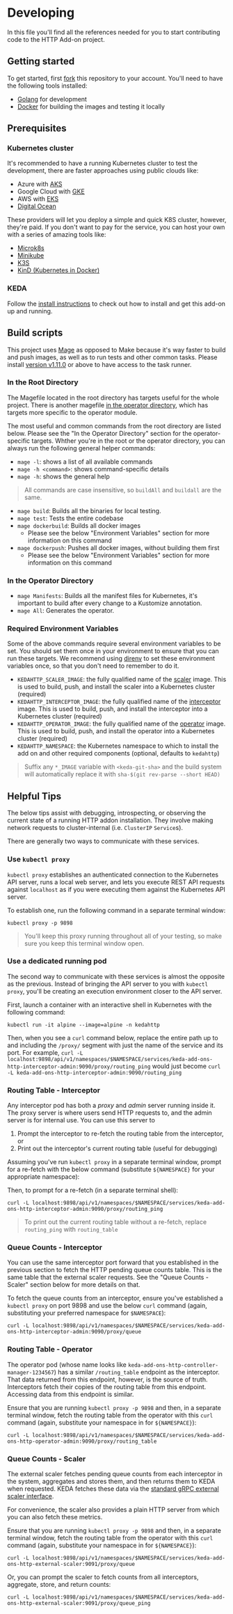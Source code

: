 # Developing

In this file you'll find all the references needed for you to start contributing code to the HTTP Add-on project.

## Getting started

To get started, first [fork](https://github.com/kedacore/http-add-on/fork) this repository to your account. You'll need
to have the following tools installed:

- [Golang](http://golang.org/) for development
- [Docker](https://docker.com) for building the images and testing it locally

## Prerequisites

### Kubernetes cluster

It's recommended to have a running Kubernetes cluster to test the development, there are faster approaches using public
clouds like:

- Azure with [AKS](https://azure.microsoft.com/services/kubernetes-service/?WT.mc_id=opensource-12724-ludossan)
- Google Cloud with [GKE](https://cloud.google.com/kubernetes-engine)
- AWS with [EKS](https://aws.amazon.com/eks/)
- [Digital Ocean](https://www.digitalocean.com/products/kubernetes/)

These providers will let you deploy a simple and quick K8S cluster, however, they're paid. If you don't want to pay for
the service, you can host your own with a series of amazing tools like:

- [Microk8s](https://microk8s.io/)
- [Minikube](https://minikube.sigs.k8s.io/docs/)
- [K3S](https://k3s.io/)
- [KinD (Kubernetes in Docker)](https://kind.sigs.k8s.io/)

### KEDA

Follow the [install instructions](./install.md) to check out how to install and get this add-on up and running.

## Build scripts

This project uses [Mage](https://magefile.org) as opposed to Make because it's way faster to build and push images, as well as to run tests and other common tasks. Please install [version v1.11.0](https://github.com/magefile/mage/releases/tag/v1.11.0) or above to have access to the task runner.

### In the Root Directory

The Magefile located in the root directory has targets useful for the whole project. There is another magefile [in the operator directory](../operator/magefile.go), which has targets more specific to the operator module.

The most useful and common commands from the root directory are listed below. Please see the "In the Operator Directory" section for the operator-specific targets. Whther you're in the root or the operator directory, you can always run the following general helper commands:

- `mage -l`: shows a list of all available commands
- `mage -h <command>`: shows command-specific details
- `mage -h`: shows the general help

> All commands are case insensitive, so `buildAll` and `buildall` are the same.

- `mage build`: Builds all the binaries for local testing.
- `mage test`: Tests the entire codebase
- `mage dockerbuild`: Builds all docker images
  - Please see the below "Environment Variables" section for more information on this command
- `mage dockerpush`: Pushes all docker images, without building them first
  - Please see the below "Environment Variables" section for more information on this command

### In the Operator Directory

- `mage Manifests`: Builds all the manifest files for Kubernetes, it's important to build after every change
  to a Kustomize annotation.
- `mage All`: Generates the operator.

### Required Environment Variables

Some of the above commands require several environment variables to be set. You should set them once in your environment to ensure that you can run these targets. We recommend using [direnv](https://direnv.net) to set these environment variables once, so that you don't need to remember to do it.

- `KEDAHTTP_SCALER_IMAGE`: the fully qualified name of the [scaler](../scaler) image. This is used to build, push, and install the scaler into a Kubernetes cluster (required)
- `KEDAHTTP_INTERCEPTOR_IMAGE`: the fully qualified name of the [interceptor](../interceptor) image. This is used to build, push, and install the interceptor into a Kubernetes cluster (required)
- `KEDAHTTP_OPERATOR_IMAGE`: the fully qualified name of the [operator](../operator) image. This is used to build, push, and install the operator into a Kubernetes cluster (required)
- `KEDAHTTP_NAMESPACE`: the Kubernetes namespace to which to install the add on and other required components (optional, defaults to `kedahttp`)

>Suffix any `*_IMAGE` variable with `<keda-git-sha>` and the build system will automatically replace it with `sha-$(git rev-parse --short HEAD)`

## Helpful Tips

The below tips assist with debugging, introspecting, or observing the current state of a running HTTP addon installation. They involve making network requests to cluster-internal (i.e. `ClusterIP` `Service`s). 

There are generally two ways to communicate with these services.

### Use `kubectl proxy`

`kubectl proxy` establishes an authenticated connection to the Kubernetes API server, runs a local web server, and lets you execute REST API requests against `localhost` as if you were executing them against the Kubernetes API server.

To establish one, run the following command in a separate terminal window:

```shell
kubectl proxy -p 9898
```

>You'll keep this proxy running throughout all of your testing, so make sure you keep this terminal window open.

### Use a dedicated running pod

The second way to communicate with these services is almost the opposite as the previous. Instead of bringing the API server to you with `kubectl proxy`, you'll be creating an execution environment closer to the API server.

First, launch a container with an interactive shell in Kubernetes with the following command:

```shell
kubectl run -it alpine --image=alpine -n kedahttp
```

Then, when you see a `curl` command below, replace the entire path up to and including the `/proxy/` segment with just the name of the service and its port. For example, `curl -L localhost:9898/api/v1/namespaces/$NAMESPACE/services/keda-add-ons-http-interceptor-admin:9090/proxy/routing_ping` would just become `curl -L keda-add-ons-http-interceptor-admin:9090/routing_ping`

### Routing Table - Interceptor

Any interceptor pod has both a _proxy_ and _admin_ server running inside it. The proxy server is where users send HTTP requests to, and the admin server is for internal use. You can use this server to

1. Prompt the interceptor to re-fetch the routing table from the interceptor, or
2. Print out the interceptor's current routing table (useful for debugging)

Assuming you've run `kubectl proxy` in a separate terminal window, prompt for a re-fetch with the below command (substitute `${NAMESPACE}` for your appropriate namespace):

Then, to prompt for a re-fetch (in a separate terminal shell):

```shell
curl -L localhost:9898/api/v1/namespaces/$NAMESPACE/services/keda-add-ons-http-interceptor-admin:9090/proxy/routing_ping
```

>To print out the current routing table without a re-fetch, replace `routing_ping` with `routing_table`

### Queue Counts - Interceptor

You can use the same interceptor port forward that you established in the previous section to fetch the HTTP pending queue counts table. This is the same table that the external scaler requests. See the "Queue Counts - Scaler" section below for more details on that.

To fetch the queue counts from an interceptor, ensure you've established a `kubectl proxy` on port 9898 and use the below `curl` command (again, substituting your preferred namespace for `$NAMESPACE`):

```shell
curl -L localhost:9898/api/v1/namespaces/$NAMESPACE/services/keda-add-ons-http-interceptor-admin:9090/proxy/queue
```

### Routing Table - Operator

The operator pod (whose name looks like `keda-add-ons-http-controller-manager-1234567`) has a similar `/routing_table` endpoint as the interceptor. That data returned from this endpoint, however, is the source of truth. Interceptors fetch their copies of the routing table from this endpoint. Accessing data from this endpoint is similar.

Ensure that you are running `kubectl proxy -p 9898` and then, in a separate terminal window, fetch the routing table from the operator with this `curl` command (again, substitute your namespace in for `${NAMESPACE}`):

```shell
curl -L localhost:9898/api/v1/namespaces/$NAMESPACE/services/keda-add-ons-http-operator-admin:9090/proxy/routing_table
```

### Queue Counts - Scaler

The external scaler fetches pending queue counts from each interceptor in the system, aggregates and stores them, and then returns them to KEDA when requested. KEDA fetches these data via the [standard gRPC external scaler interface](https://keda.sh/docs/2.3/concepts/external-scalers/#external-scaler-grpc-interface).

For convenience, the scaler also provides a plain HTTP server from which you can also fetch these metrics. 

Ensure that you are running `kubectl proxy -p 9898` and then, in a separate terminal window, fetch the routing table from the operator with this `curl` command (again, substitute your namespace in for `${NAMESPACE}`):

```shell
curl -L localhost:9898/api/v1/namespaces/$NAMESPACE/services/keda-add-ons-http-external-scaler:9091/proxy/queue
```

Or, you can prompt the scaler to fetch counts from all interceptors, aggregate, store, and return counts:

```shell
curl -L localhost:9898/api/v1/namespaces/$NAMESPACE/services/keda-add-ons-http-external-scaler:9091/proxy/queue_ping
```
